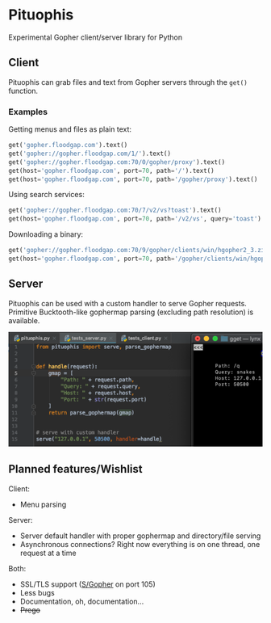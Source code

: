 # Pituophis
Experimental Gopher client/server library for Python
## Client
Pituophis can grab files and text from Gopher servers through the `get()` function.
### Examples
Getting menus and files as plain text:
```python
get('gopher.floodgap.com').text()
get('gopher://gopher.floodgap.com/1/').text()
get('gopher://gopher.floodgap.com:70/0/gopher/proxy').text()
get(host='gopher.floodgap.com', port=70, path='/').text()
get(host='gopher.floodgap.com', port=70, path='/gopher/proxy').text()
```
Using search services:
```python
get('gopher://gopher.floodgap.com:70/7/v2/vs?toast').text()
get(host='gopher.floodgap.com', port=70, path='/v2/vs', query='toast').text()
```
Downloading a binary:
```python
get('gopher://gopher.floodgap.com:70/9/gopher/clients/win/hgopher2_3.zip').binary
get(host='gopher.floodgap.com', port=70, path='/gopher/clients/win/hgopher2_3.zip').binary
```
## Server
Pituophis can be used with a custom handler to serve Gopher requests. Primitive Bucktooth-like gophermap parsing (excluding path resolution) is available.

![server](https://github.com/dotcomboom/Pituophis/blob/master/server.png?raw=true)
## Planned features/Wishlist
Client:
- Menu parsing

Server:
- Server default handler with proper gophermap and directory/file serving
- Asynchronous connections? Right now everything is on one thread, one request at a time

Both:
- SSL/TLS support ([S/Gopher](https://umbrellix.net/software:ugopherserver) on port 105)
- Less bugs
- Documentation, oh, documentation...
- ~~Prego~~